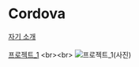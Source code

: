 # Cordova

[자기 소개](https://yeoung-day.github.io/Cordova/week2/report/project/info.html)
<br><br>
[프로젝트_1](https://yeoung-day.github.io/Cordova/week2/report/project_1(2023_09_21)/index.html)
<br><br>
![프로젝트_1(사진)](/Cordova/week2/report/project_1(2023_09_21)/Ppic.jpg)

